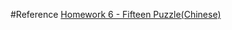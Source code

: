 #Reference
[Homework 6 - Fifteen Puzzle(Chinese)](http://my.ss.sysu.edu.cn/wiki/pages/viewpage.action?pageId=100040729)